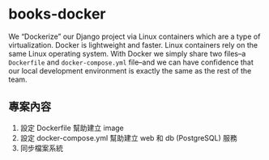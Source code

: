 # books-docker
We “Dockerize” our Django project via Linux containers which are a type of virtualization.
Docker is lightweight and faster. Linux containers rely on the same Linux operating system. With Docker we
simply share two files–a `Dockerfile` and `docker-compose.yml` file–and we can have
confidence that our local development environment is exactly the same as the rest of the team. 
## 專案內容
1. 設定 Dockerfile 幫助建立 image
2. 設定 docker-compose.yml 幫助建立 web 和 db (PostgreSQL) 服務
3. 同步檔案系統


